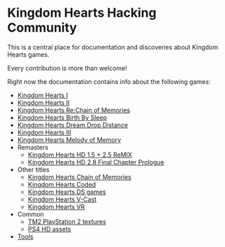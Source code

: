 # Kingdom Hearts Hacking Community

This is a central place for documentation and discoveries about Kingdom Hearts games.

Every contribution is more than welcome!

Right now the documentation contains info about the following games:

* [Kingdom Hearts I](kh1/index.md)
* [Kingdom Hearts II](kh2/index.md)
* [Kingdom Hearts Re:Chain of Memories](recom/index.md)
* [Kingdom Hearts Birth By Sleep](bbs/index.md)
* [Kingdom Hearts Dream Drop Distance](ddd/index.md)
* [Kingdom Hearts III](kh3/index.md)
* [Kingdom Hearts Melody of Memory](mom/index.md)
* Remasters
  * [Kingdom Hearts HD 1.5 + 2.5 ReMIX](remasters/15plus25/index.md)
  * [Kingdom Hearts HD 2.8 Final Chapter Prologue](remasters/28fcp/index.md)
* Other titles
  * [Kingdom Hearts Chain of Memories](com/index.md)
  * [Kingdom Hearts Coded](other/coded/index.md)
  * [Kingdom Hearts DS games](khds/common/index.md)
  * [Kingdom Hearts V-Cast](other/vcast/index.md)
  * [Kingdom Hearts VR](other/vr/index.md)
* Common
  * [TM2 PlayStation 2 textures](common/tm2.md)
  * [PS4 HD assets](common/hdassets.md)
* [Tools](tool/index.md)